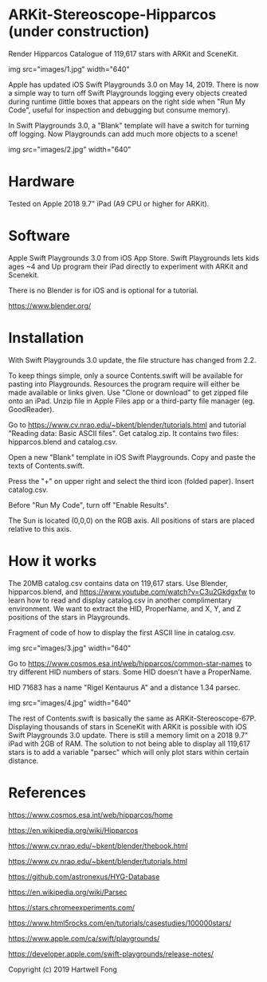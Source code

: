 # ARKit-Stereoscope-Hipparcos (under construction)
Render Hipparcos Catalogue of 119,617 stars with ARKit and SceneKit.

img src="images/1.jpg" width="640"

Apple has updated iOS Swift Playgrounds 3.0 on May 14, 2019. There is now a simple way to turn off Swift Playgrounds logging every objects created during runtime (little boxes that appears on the right side when "Run My Code", useful for inspection and debugging but consume memory).

In Swift Playgrounds 3.0, a "Blank" template will have a switch for turning off logging. Now Playgrounds can add much more objects to a scene!

img src="images/2.jpg" width="640"

# Hardware

Tested on Apple 2018 9.7" iPad (A9 CPU or higher for ARKit).

# Software

Apple Swift Playgrounds 3.0 from iOS App Store. Swift Playgrounds lets kids ages ~4 and Up program their iPad directly to experiment with ARKit and Scenekit.

There is no Blender is for iOS and is optional for a tutorial.

https://www.blender.org/

# Installation

With Swift Playgrounds 3.0 update, the file structure has changed from 2.2.

To keep things simple, only a source Contents.swift will be available for pasting into Playgrounds. Resources the program require will either be made available or links given. Use "Clone or download" to get zipped file onto an iPad. Unzip file in Apple Files app or a third-party file manager (eg. GoodReader).

Go to https://www.cv.nrao.edu/~bkent/blender/tutorials.html and tutorial "Reading data: Basic ASCII files". Get catalog.zip. It contains two files: hipparcos.blend and catalog.csv.

Open a new "Blank" template in iOS Swift Playgrounds. Copy and paste the texts of Contents.swift.

Press the "+" on upper right and select the third icon (folded paper). Insert catalog.csv.

Before "Run My Code", turn off "Enable Results".

The Sun is located (0,0,0) on the RGB axis. All positions of stars are placed relative to this axis.

# How it works

The 20MB catalog.csv contains data on 119,617 stars. Use Blender, hipparcos.blend, and https://www.youtube.com/watch?v=C3u2Gkdgxfw to learn how to read and display catalog.csv in another complimentary environment. We want to extract the HID, ProperName, and X, Y, and Z positions of the stars in Playgrounds.

Fragment of code of how to display the first ASCII line in catalog.csv.

img src="images/3.jpg" width="640"

Go to https://www.cosmos.esa.int/web/hipparcos/common-star-names to try different HID numbers of stars. Some HID doesn't have a ProperName.

HID 71683 has a name "Rigel Kentaurus A" and a distance 1.34 parsec.

img src="images/4.jpg" width="640"

The rest of Contents.swift is basically the same as ARKit-Stereoscope-67P. Displaying thousands of stars in SceneKit with ARKit is possible with iOS Swift Playgrounds 3.0 update. There is still a memory limit on a 2018 9.7" iPad with 2GB of RAM. The solution to not being able to display all 119,617 stars is to add a variable "parsec" which will only plot stars within certain distance.

# References

https://www.cosmos.esa.int/web/hipparcos/home

https://en.wikipedia.org/wiki/Hipparcos

https://www.cv.nrao.edu/~bkent/blender/thebook.html

https://www.cv.nrao.edu/~bkent/blender/tutorials.html

https://github.com/astronexus/HYG-Database

https://en.wikipedia.org/wiki/Parsec

https://stars.chromeexperiments.com/

https://www.html5rocks.com/en/tutorials/casestudies/100000stars/

https://www.apple.com/ca/swift/playgrounds/

https://developer.apple.com/swift-playgrounds/release-notes/


Copyright (c) 2019 Hartwell Fong
